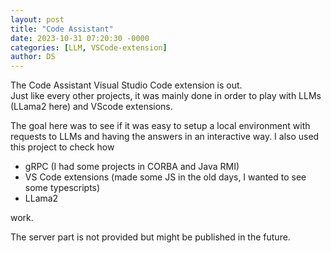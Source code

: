 ```yaml
---
layout: post
title: "Code Assistant"
date: 2023-10-31 07:20:30 -0000
categories: [LLM, VSCode-extension]
author: DS
---
```


The Code Assistant Visual Studio Code extension is out.  
Just like every other projects, it was mainly done in order to play with LLMs (LLama2 here) and VScode extensions.

The goal here was to see if it was easy to setup a local environment with requests to LLMs and having the answers in an interactive way.
I also used this project to check how
- gRPC (I had some projects in CORBA and Java RMI)
- VS Code extensions (made some JS in the old days, I wanted to see some typescripts)
- LLama2
  
work.

The server part is not provided but might be published in the future.
